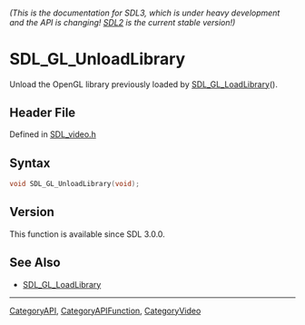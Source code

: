 ###### (This is the documentation for SDL3, which is under heavy development and the API is changing! [SDL2](https://wiki.libsdl.org/SDL2/) is the current stable version!)
# SDL_GL_UnloadLibrary

Unload the OpenGL library previously loaded by [SDL_GL_LoadLibrary](SDL_GL_LoadLibrary)().

## Header File

Defined in [SDL_video.h](https://github.com/libsdl-org/SDL/blob/main/include/SDL3/SDL_video.h)

## Syntax

```c
void SDL_GL_UnloadLibrary(void);

```

## Version

This function is available since SDL 3.0.0.

## See Also

* [SDL_GL_LoadLibrary](SDL_GL_LoadLibrary)

----
[CategoryAPI](CategoryAPI), [CategoryAPIFunction](CategoryAPIFunction), [CategoryVideo](CategoryVideo)


